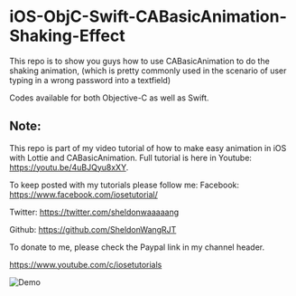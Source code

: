# iOS-ObjC-Swift-CABasicAnimation-Shaking-Effect

This repo is to show you guys how to use CABasicAnimation to do the shaking animation, (which is pretty commonly used in the scenario of user typing in a wrong password into a textfield)

Codes available for both Objective-C as well as Swift.

## Note:
This repo is part of my video tutorial of how to make easy animation in iOS with Lottie and CABasicAnimation. Full tutorial is here in Youtube: https://youtu.be/4uBJQyu8xXY.

To keep posted with my tutorials please follow me:
Facebook: https://www.facebook.com/iosetutorial/

Twitter: https://twitter.com/sheldonwaaaaang 

Github: https://github.com/SheldonWangRJT


To donate to me, please check the Paypal link in my channel header.

https://www.youtube.com/c/iosetutorials

![Demo](https://github.com/SheldonWangRJT/iOS-ObjC-Swift-CABasicAnimation-Shaking-Effect/blob/master/demo.gif)
